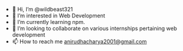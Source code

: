 - 👋 Hi, I’m @wildbeast321
- 👀 I’m interested in Web Development
- 🌱 I’m currently learning npm.
- 💞️ I’m looking to collaborate on various internships pertaining web development
- 📫 How to reach me anirudhacharya2001@gmail.com

<!---
wildbeast321/wildbeast321 is a ✨ special ✨ repository because its `README.md` (this file) appears on your GitHub profile.
You can click the Preview link to take a look at your changes.
--->
